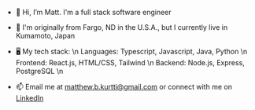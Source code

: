 - 👋 Hi, I’m Matt. I'm a full stack software engineer

- 🏡 I'm originally from Fargo, ND in the U.S.A., but I currently live in Kumamoto, Japan

- 🖥️ My tech stack: \n
      Languages: Typescript, Javascript, Java, Python \n
      Frontend: React.js, HTML/CSS, Tailwind \n
      Backend: Node.js, Express, PostgreSQL \n

- 📫 Email me at [matthew.b.kurtti@gmail.com](matthew.b.kurtti@gmail.com) or connect with me on [LinkedIn](https://www.linkedin.com/in/matthew-kurtti-737ab2123/)

<!---
matthewkurtti/matthewkurtti is a ✨ special ✨ repository because its `README.md` (this file) appears on your GitHub profile.
You can click the Preview link to take a look at your changes.
--->
